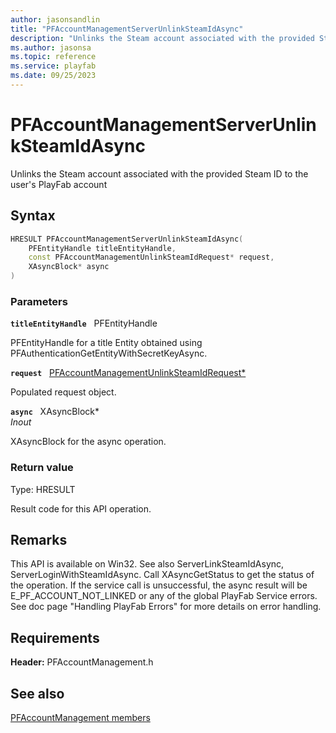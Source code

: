 ```yaml
---
author: jasonsandlin
title: "PFAccountManagementServerUnlinkSteamIdAsync"
description: "Unlinks the Steam account associated with the provided Steam ID to the user's PlayFab account"
ms.author: jasonsa
ms.topic: reference
ms.service: playfab
ms.date: 09/25/2023
---
```


# PFAccountManagementServerUnlinkSteamIdAsync  

Unlinks the Steam account associated with the provided Steam ID to the user's PlayFab account  

## Syntax  
  
```cpp
HRESULT PFAccountManagementServerUnlinkSteamIdAsync(  
    PFEntityHandle titleEntityHandle,  
    const PFAccountManagementUnlinkSteamIdRequest* request,  
    XAsyncBlock* async  
)  
```  
  
### Parameters  
  
**`titleEntityHandle`** &nbsp; PFEntityHandle  
  
PFEntityHandle for a title Entity obtained using PFAuthenticationGetEntityWithSecretKeyAsync.  
  
**`request`** &nbsp; [PFAccountManagementUnlinkSteamIdRequest*](../../pfaccountmanagementtypes/structs/pfaccountmanagementunlinksteamidrequest.md)  
  
Populated request object.  
  
**`async`** &nbsp; XAsyncBlock*  
*_Inout_*  
  
XAsyncBlock for the async operation.  
  
  
### Return value
Type: HRESULT
  
Result code for this API operation.
  
## Remarks  
  
This API is available on Win32. See also ServerLinkSteamIdAsync, ServerLoginWithSteamIdAsync. Call XAsyncGetStatus to get the status of the operation. If the service call is unsuccessful, the async result will be E_PF_ACCOUNT_NOT_LINKED or any of the global PlayFab Service errors. See doc page "Handling PlayFab Errors" for more details on error handling.
  
## Requirements  
  
**Header:** PFAccountManagement.h
  
## See also  
[PFAccountManagement members](../pfaccountmanagement_members.md)  

  
  
